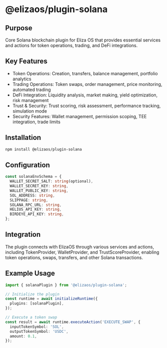 # @elizaos/plugin-solana

## Purpose

Core Solana blockchain plugin for Eliza OS that provides essential services and actions for token operations, trading, and DeFi integrations.

## Key Features

- Token Operations: Creation, transfers, balance management, portfolio analytics
- Trading Operations: Token swaps, order management, price monitoring, automated trading
- DeFi Integration: Liquidity analysis, market making, yield optimization, risk management
- Trust & Security: Trust scoring, risk assessment, performance tracking, simulation mode
- Security Features: Wallet management, permission scoping, TEE integration, trade limits

## Installation

```bash
npm install @elizaos/plugin-solana
```

## Configuration

```typescript
const solanaEnvSchema = {
  WALLET_SECRET_SALT: string(optional),
  WALLET_SECRET_KEY: string,
  WALLET_PUBLIC_KEY: string,
  SOL_ADDRESS: string,
  SLIPPAGE: string,
  SOLANA_RPC_URL: string,
  HELIUS_API_KEY: string,
  BIRDEYE_API_KEY: string,
};
```

## Integration

The plugin connects with ElizaOS through various services and actions, including TokenProvider, WalletProvider, and TrustScoreProvider, enabling token operations, swaps, transfers, and other Solana transactions.

## Example Usage

```typescript
import { solanaPlugin } from '@elizaos/plugin-solana';

// Initialize the plugin
const runtime = await initializeRuntime({
  plugins: [solanaPlugin],
});

// Execute a token swap
const result = await runtime.executeAction('EXECUTE_SWAP', {
  inputTokenSymbol: 'SOL',
  outputTokenSymbol: 'USDC',
  amount: 0.1,
});
```
